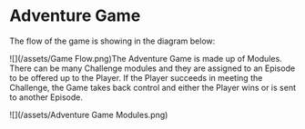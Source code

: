 # Adventure Game

The flow of the game is showing in the diagram below:

![](/assets/Game Flow.png)The Adventure Game is made up of Modules.  There can be many Challenge modules and they are assigned to an Episode to be offered up to the Player.  If the Player succeeds in meeting the Challenge, the Game takes back control and either the Player wins or is sent to another Episode.

![](/assets/Adventure Game Modules.png)

